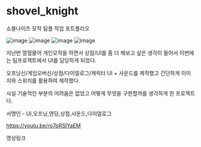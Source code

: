 # shovel_knight

쇼블나이츠 모작 팀플 작업 포트폴리오


![image](https://user-images.githubusercontent.com/65226760/129584611-ce2c5cc0-3e1c-4bc0-aecc-97ee44844bd8.png)
![image](https://user-images.githubusercontent.com/65226760/129584630-bb36961d-27a5-4730-80ab-f1d16611dce6.png)
![image](https://user-images.githubusercontent.com/65226760/129584644-b213e445-28af-4f16-9f9b-47666505b2a8.png)
![image](https://user-images.githubusercontent.com/65226760/129584667-b02f01d0-f810-42bf-8634-c116f7da4f7b.png)


지난번 열혈물어 개인모작을 하면서 상점/UI를 좀 더 해보고 싶은 생각이 들어서 이번에는 팀프로젝트에서 UI를 담당하게 되었다.

오프닝신/게임오버신/상점/다이얼로그/캐릭터 UI + 사운드를 제작했고 간단하게 이미지와 스위치를 활용하여 제작했다.

사실 기술적인 부분의 어려움은 없었고 어떻게 무엇을 구현할까를 생각하게 한 프로젝트다. 



서명인 - UI,오프닝,엔딩,상점,사운드,다이얼로그

https://youtu.be/ro7pRSlYaEM

영상링크
